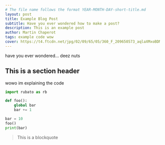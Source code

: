 ```yaml
---
# The file name follows the format YEAR-MONTH-DAY-short-title.md
layout: post
title: Example Blog Post
subtitle: Have you ever wondered how to make a post?
description: This is an example post
author: Martin Chaperot
tags: example code wow
cover: https://t4.ftcdn.net/jpg/02/09/65/05/360_F_209650573_aqlaXMxoBDMaXck0WQmnBryltJIwpK6F.jpg
---
```


have you ever wondered... deez nuts

## This is a section header

wowo im explaining the code


```python
import rubato as rb

def foo():
    global bar
    bar += 1

bar = 10
foo()
print(bar)
```

> This is a blockquote
